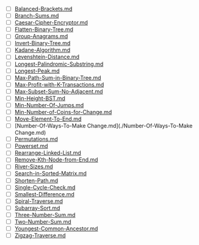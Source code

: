 * [ ] [Balanced-Brackets.md](./Balanced-Brackets.md)
* [ ] [Branch-Sums.md](./Branch-Sums.md)
* [ ] [Caesar-Cipher-Encryptor.md](./Caesar-Cipher-Encryptor.md)
* [ ] [Flatten-Binary-Tree.md](./Flatten-Binary-Tree.md)
* [ ] [Group-Anagrams.md](./Group-Anagrams.md)
* [ ] [Invert-Binary-Tree.md](./Invert-Binary-Tree.md)
* [ ] [Kadane-Algorithm.md](./Kadane-Algorithm.md)
* [ ] [Levenshtein-Distance.md](./Levenshtein-Distance.md)
* [ ] [Longest-Palindromic-Substring.md](./Longest-Palindromic-Substring.md)
* [ ] [Longest-Peak.md](./Longest-Peak.md)
* [ ] [Max-Path-Sum-in-Binary-Tree.md](./Max-Path-Sum-in-Binary-Tree.md)
* [ ] [Max-Profit-with-K-Transactions.md](./Max-Profit-with-K-Transactions.md)
* [ ] [Max-Subset-Sum-No-Adjacent.md](./Max-Subset-Sum-No-Adjacent.md)
* [ ] [Min-Height-BST.md](./Min-Height-BST.md)
* [ ] [Min-Number-Of-Jumps.md](./Min-Number-Of-Jumps.md)
* [ ] [Min-Number-of-Coins-for-Change.md](./Min-Number-of-Coins-for-Change.md)
* [ ] [Move-Element-To-End.md](./Move-Element-To-End.md)
* [ ] [Number-Of-Ways-To-Make Change.md](./Number-Of-Ways-To-Make Change.md)
* [ ] [Permutations.md](./Permutations.md)
* [ ] [Powerset.md](./Powerset.md)
* [ ] [Rearrange-Linked-List.md](./Rearrange-Linked-List.md)
* [ ] [Remove-Kth-Node-from-End.md](./Remove-Kth-Node-from-End.md)
* [ ] [River-Sizes.md](./River-Sizes.md)
* [ ] [Search-in-Sorted-Matrix.md](./Search-in-Sorted-Matrix.md)
* [ ] [Shorten-Path.md](./Shorten-Path.md)
* [ ] [Single-Cycle-Check.md](./Single-Cycle-Check.md)
* [ ] [Smallest-Difference.md](./Smallest-Difference.md)
* [ ] [Spiral-Traverse.md](./Spiral-Traverse.md)
* [ ] [Subarray-Sort.md](./Subarray-Sort.md)
* [ ] [Three-Number-Sum.md](./Three-Number-Sum.md)
* [ ] [Two-Number-Sum.md](./Two-Number-Sum.md)
* [ ] [Youngest-Common-Ancestor.md](./Youngest-Common-Ancestor.md)
* [ ] [Zigzag-Traverse.md](./Zigzag-Traverse.md)
